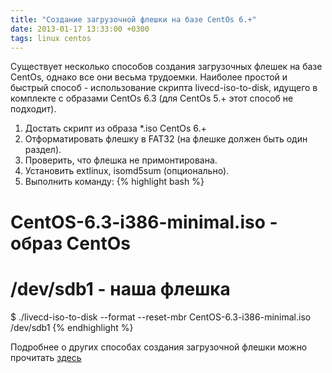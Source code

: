 ```yaml
---
title: "Создание загрузочной флешки на базе CentOs 6.+"
date: 2013-01-17 13:33:00 +0300
tags: linux centos
---
```

Существует несколько способов создания загрузочных флешек на базе CentOs, однако все они весьма трудоемки. Наиболее простой и быстрый способ - использование скрипта livecd-iso-to-disk, идущего в комплекте с образами CentOs 6.3 (для CentOs 5.+ этот способ не подходит).

1. Достать скрипт из образа *.iso CentOs 6.+
2. Отформатировать флешку в FAT32 (на флешке должен быть один раздел).
3. Проверить, что флешка не примонтирована.
4. Установить extlinux, isomd5sum (опционально).
5. Выполнить команду:
{% highlight bash %}
# CentOS-6.3-i386-minimal.iso - образ CentOs
# /dev/sdb1 - наша флешка
$ ./livecd-iso-to-disk --format --reset-mbr CentOS-6.3-i386-minimal.iso /dev/sdb1
{% endhighlight %}


Подробнее о других способах создания загрузочной флешки можно прочитать [здесь](http://wiki.centos.org/HowTos/InstallFromUSBkey)